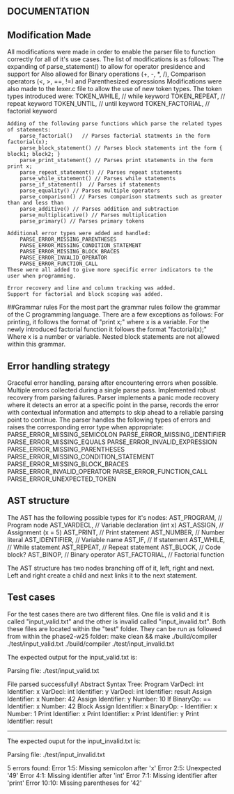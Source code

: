 ## DOCUMENTATION ##

## Modification Made
All modifications were made in order to enable the parser file to function correctly for all of it's use cases.
The list of modifications is as follows:
    The expanding of parse_statement() to allow for operator presidence and support for 
    Also allowed for Binary operations (+, -, *, /), Comparison operators (<, >, ==, !=) and Parenthesized expressions
    Modifications were also made to the lexer.c file to allow the use of new token types.
    The token types introduced were:
        TOKEN_WHILE,       // while keyword
        TOKEN_REPEAT,      // repeat keyword
        TOKEN_UNTIL,       // until keyword
        TOKEN_FACTORIAL,   // factorial keyword

    Adding of the following parse functions which parse the related types of statements:
        parse_factorial()   // Parses factorial statments in the form factorial(x);
        parse_block_statement() // Parses block statements int the form { block1; block2; }
        parse_print_statement() // Parses print statements in the form print x;
        parse_repeat_statement() // Parses repeat statements
        parse_while_statement() // Parses while statements
        parse_if_statement()  // Parses if statements
        parse_equality() // Parses multiple operators
        parse_comparison() // Parses comparison statments such as greater than and less than
        parse_additive() // Parses addition and subtraction
        parse_multiplicative() // Parses multiplication
        parse_primary() // Parses primary tokens

    Additional error types were added and handled:
        PARSE_ERROR_MISSING_PARENTHESES
        PARSE_ERROR_MISSING_CONDITION_STATEMENT
        PARSE_ERROR_MISSING_BLOCK_BRACES
        PARSE_ERROR_INVALID_OPERATOR
        PARSE_ERROR_FUNCTION_CALL
    These were all added to give more specific error indicators to the user when programming.

    Error recovery and line and column tracking was added.
    Support for factorial and block scoping was added.
    

##Grammar rules
For the most part the grammar rules follow the grammar of the C programming language.
There are a few exceptions as follows:
For printing, it follows the format of "print x;" where x is a variable.
For the newly introduced factorial function it follows the format "factorial(x);" Where x is a number or variable.
Nested block statements are not allowed within this grammar.

## Error handling strategy
Graceful error handling, parsing after encountering errors when possible.
Multiple errors collected during a single parse pass. 
Implemented robust recovery from parsing failures.
Parser implements a  panic mode recovery where it detects an error at a specific point in the parse, 
records the error with contextual information and attempts to skip ahead to a reliable parsing point to continue.
The parser handles the following types of errors and raises the corresponding error type when appropriate:
    PARSE_ERROR_MISSING_SEMICOLON
    PARSE_ERROR_MISSING_IDENTIFIER
    PARSE_ERROR_MISSING_EQUALS
    PARSE_ERROR_INVALID_EXPRESSION
    PARSE_ERROR_MISSING_PARENTHESES
    PARSE_ERROR_MISSING_CONDITION_STATEMENT
    PARSE_ERROR_MISSING_BLOCK_BRACES
    PARSE_ERROR_INVALID_OPERATOR
    PARSE_ERROR_FUNCTION_CALL
    PARSE_ERROR_UNEXPECTED_TOKEN


## AST structure
The AST has the following possible types for it's nodes:
    AST_PROGRAM,        // Program node
    AST_VARDECL,        // Variable declaration (int x)
    AST_ASSIGN,         // Assignment (x = 5)
    AST_PRINT,          // Print statement
    AST_NUMBER,         // Number literal
    AST_IDENTIFIER,     // Variable name
    AST_IF,             // If statement 
    AST_WHILE,          // While statement
    AST_REPEAT,         // Repeat statement
    AST_BLOCK,          // Code block?
    AST_BINOP,          // Binary operator
    AST_FACTORIAL,      // Factorial function

The AST structure has two nodes branching off of it, left, right and next.
Left and right create a child and next links it to the next statement.

## Test cases
For the test cases there are two different files.
One file is valid and it is called "input_valid.txt" and the other is invalid called "input_invalid.txt".
Both these files are located within the "test" folder.
They can be run as followed from within the phase2-w25 folder:
    make clean && make
    ./build/compiler ./test/input_valid.txt
    ./build/compiler ./test/input_invalid.txt

The expected output for the input_valid.txt is:

  Parsing file: ./test/input_valid.txt

  File parsed successfully!
  Abstract Syntax Tree:
  Program
  VarDecl: int
    Identifier: x
  VarDecl: int
    Identifier: y
  VarDecl: int
    Identifier: result
  Assign
    Identifier: x
    Number: 42
  Assign
    Identifier: y
    Number: 10
  If
    BinaryOp: ==
      Identifier: x
      Number: 42
    Block
    Assign
      Identifier: x
      BinaryOp: -
        Identifier: x
        Number: 1
    Print
      Identifier: x
  Print
    Identifier: x
  Print
    Identifier: y
  Print
    Identifier: result

---
The expected ouput for the input_invalid.txt is:

  Parsing file: ./test/input_invalid.txt

  5 errors found:
  Error 1:5: Missing semicolon after 'x'
  Error 2:5: Unexpected '49'
  Error 4:1: Missing identifier after 'int'
  Error 7:1: Missing identifier after 'print'
  Error 10:10: Missing parentheses for '42'